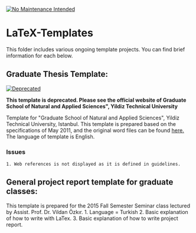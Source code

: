 [![No Maintenance Intended](http://unmaintained.tech/badge.svg)](http://unmaintained.tech/)
# LaTeX-Templates
This folder includes various ongoing template projects. You can find brief information for each below.

## Graduate Thesis Template: 

[![Deprecated](https://img.shields.io/badge/-DEPRECATED-critical.svg)](http://www.fbe.yildiz.edu.tr/page/GRADUATION/THESIS-SPELLING-INSTRUCTIONS-and-MANUAL/361)

__This template is deprecated. Please see the official website of Graduate School of Natural and Applied Sciences", Yildiz Technical University__


Template for "Graduate School of Natural and Applied Sciences", Yildiz Technical University, Istanbul. This template is prepared based on the specifications of May 2011, and the original word files can be found [here.][8160d950] The language of template is English.
### Issues
    1. Web references is not displayed as it is defined in guidelines.

## General project report template for graduate classes:
This template is prepared for the 2015 Fall Semester Seminar class lectured by Assist. Prof. Dr. Vildan Özkır.
    1. Language = Turkish
    2. Basic explanation of how to write with LaTex.
    3. Basic explanation of how to write project report.

  [8160d950]: http://www.fbe.yildiz.edu.tr/bilgi/64/Tez-Yaz%C4%B1m%C4%B1/78 "Thesis Template-2011"
